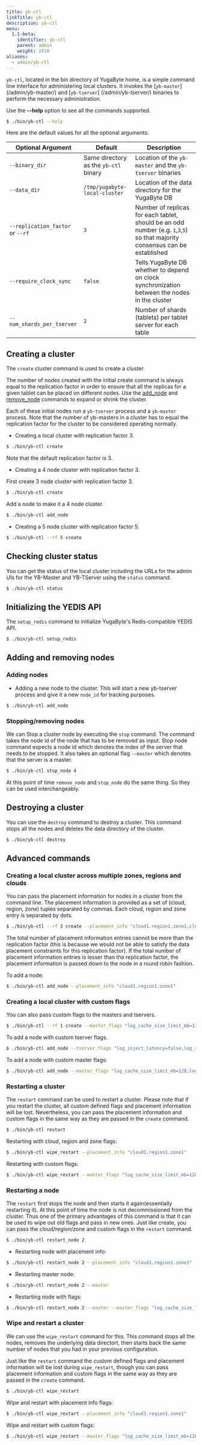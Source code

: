 ```yaml
---
title: yb-ctl
linkTitle: yb-ctl
description: yb-ctl
menu:
  1.1-beta:
    identifier: yb-ctl
    parent: admin
    weight: 2410
aliases:
  - admin/yb-ctl
---
```


`yb-ctl`, located in the bin directory of YugaByte home, is a simple command line interface for administering local clusters. It invokes the [`yb-master`] (/admin/yb-master/) and [`yb-tserver`] (/admin/yb-tserver/) binaries to perform the necessary administration.

Use the **-\-help** option to see all the commands supported.

```{.sh .copy .separator-dollar}
$ ./bin/yb-ctl --help
```
Here are the default values for all the optional arguments.

Optional Argument | Default | Description
----------------------------|-----------|---------------------------------------
`--binary_dir` | Same directory as the `yb-ctl` binary | Location of the `yb-master` and the `yb-tserver` binaries
`--data_dir` | `/tmp/yugabyte-local-cluster` | Location of the data directory for the YugaByte DB
`--replication_factor` or `--rf`| `3` | Number of replicas for each tablet, should be an odd number (e.g. `1`,`3`,`5`) so that majority consensus can be established
`--require_clock_sync`| `false` | Tells YugaByte DB whether to depend on clock synchronization between the nodes in the cluster
`--num_shards_per_tserver`| `2` | Number of shards (tablets) per tablet server for each table

## Creating a cluster

The `create` cluster command is used to create a cluster.

The number of nodes created with the initial create command is always equal to the replication factor in order to ensure that all the replicas for a given tablet can be placed on different nodes. 
Use the [add_node](/admin/yb-ctl/#add-a-node) and [remove_node](/admin/yb-ctl/#remove-a-node) commands to expand or shrink the cluster.

Each of these initial nodes run a `yb-tserver` process and a `yb-master` process. Note that the number of yb-masters in a cluster has to equal the replication factor for the cluster to be considered operating normally.

- Creating a local cluster with replication factor 3.

```{.sh .copy .separator-dollar}
$ ./bin/yb-ctl create
```

Note that the default replication factor is 3.

- Creating a 4 node cluster with replication factor 3.

First create 3 node cluster with replication factor 3.

```{.sh .copy .separator-dollar}
$ ./bin/yb-ctl create
```

Add a node to make it a 4 node cluster.

```{.sh .copy .separator-dollar}
$ ./bin/yb-ctl add_node
```

- Creating a 5 node cluster with replication factor 5.

```{.sh .copy .separator-dollar}
$ ./bin/yb-ctl --rf 5 create
```

## Checking cluster status

You can get the status of the local cluster including the URLs for the admin UIs for the YB-Master and YB-TServer using the `status` command.

```{.sh .copy .separator-dollar}
$ ./bin/yb-ctl status
```

## Initializing the YEDIS API

The `setup_redis` command to initialize YugaByte's Redis-compatible YEDIS API.

```{.sh .copy .separator-dollar}
$ ./bin/yb-ctl setup_redis
```

## Adding and removing nodes

### Adding nodes

- Adding a new node to the cluster. This will start a new yb-tserver process and give it a new `node_id` for tracking purposes.

```{.sh .copy .separator-dollar}
$ ./bin/yb-ctl add_node
```

### Stopping/removing nodes

We can Stop a cluster node by executing the `stop` command. The command takes the node id of the node
that has to be removed as input. Stop node command expects a node id which denotes the index of the server that
needs to be stopped. It also takes an optional flag `--master` which denotes that the server is a
master.

```{.sh .copy .separator-dollar}
$ ./bin/yb-ctl stop_node 4
```

At this point of time `remove_node` and `stop_node` do the same thing. So they can be used interchangeably.

## Destroying a cluster

You can use the `destroy` command to destroy a cluster. This command stops all the nodes and 
deletes the data directory of the cluster.

```{.sh .copy .separator-dollar}
$ ./bin/yb-ctl destroy
```

## Advanced commands

### Creating a local cluster across multiple zones, regions and clouds

You can pass the placement information for nodes in a cluster from the command line. The placement information is provided as a set of (cloud, region, zone) tuples separated by commas. Each cloud, region and zone entry is separated by dots.

```{.sh .copy .seperator-dollar}
$ ./bin/yb-ctl --rf 3 create --placement_info "cloud1.region1.zone1,cloud2.region2.zone2"
```

The total number of placement information entries cannot be more than the replication factor (this is because we would not be able to satisfy the data placement constraints for this replication factor).
If the total number of placement information entries is lesser than the replication factor, the placement information is passed down to the node in a round robin fashion.

To add a node:

```{.sh .copy .separator-dollar}
$ ./bin/yb-ctl add_node --placement_info "cloud1.region1.zone1"
```

### Creating a local cluster with custom flags

You can also pass custom flags to the masters and tservers.

```{.sh .copy .separator-dollar}
$ ./bin/yb-ctl --rf 1 create --master_flags "log_cache_size_limit_mb=128,log_min_seconds_to_retain=20,master_backup_svc_queue_length=70" --tserver_flags "log_inject_latency=false,log_segment_size_mb=128,raft_heartbeat_interval_ms=1000"
```

To add a node with custom tserver flags.

```{.sh .copy .separator-dollar}
$ ./bin/yb-ctl add_node --tserver_flags "log_inject_latency=false,log_segment_size_mb=128"
```

To add a node with custom master flags:

```{.sh .copy .separator-dollar}
$ ./bin/yb-ctl add_node --master_flags "log_cache_size_limit_mb=128,log_min_seconds_to_retain=20"
```

### Restarting a cluster

The `restart` command can be used to restart a cluster. Please note that if you restart the cluster,
all custom defined flags and placement information will be lost. Nevertheless, you can pass the
placement information and custom flags in the same way as they are passed in the `create` command.

```{.sh .copy .separator-dollar}
$ ./bin/yb-ctl restart
```

Restarting with cloud, region and zone flags:

```{.sh .copy .separator-dollar}
$ ./bin/yb-ctl wipe_restart --placement_info "cloud1.region1.zone1" 
```

Restarting with custom flags:

```{.sh .copy .seperator-dollar}
$ ./bin/yb-ctl wipe_restart --master_flags "log_cache_size_limit_mb=128,log_min_seconds_to_retain=20,master_backup_svc_queue_length=70" --tserver_flags "log_inject_latency=false,log_segment_size_mb=128,raft_heartbeat_interval_ms=1000"
```

### Restarting a node

The `restart` first stops the node and then starts it again(essentially restarting it). At this point of time the node is not decommissioned from the cluster.
Thus one of the primary advantages of this command is that it can be used to wipe out old flags and pass in new ones. Just like 
create, you can pass the cloud/region/zone and custom flags in the `restart` command.

```{.sh .copy .separator-dollar}
$ ./bin/yb-ctl restart_node 2
```

- Restarting node with placement info:
```{.sh .copy .separator-dollar}
$ ./bin/yb-ctl restart_node 2 --placement_info "cloud1.region1.zone1"
```

- Restarting master node:
```{.sh .copy .separator-dollar}
$ ./bin/yb-ctl restart_node 2 --master
```

- Restarting node with flags:
```{.sh .copy .separator-dollar}
$ ./bin/yb-ctl restart_node 2 --master --master_flags "log_cache_size_limit_mb=128,log_min_seconds_to_retain=20"
```

### Wipe and restart a cluster

We can use the `wipe_restart` command for this. This command stops all the nodes, removes the underlying data directort, then starts back the same
number of nodes that you had in your previous configuration.

Just like the `restart` command the custom defined flags and placement information will be lost during `wipe_restart`,
though you can pass placement information and custom flags in the same way as they are passed in the
`create` command.

```{.sh .copy .separator-dollar}
$ ./bin/yb-ctl wipe_restart
```

Wipe and restart with placement info flags:

```{.sh .copy .separator-dollar}
$ ./bin/yb-ctl wipe_restart --placement_info "cloud1.region1.zone1" 
```

Wipe and restart with custom flags:

```{.sh .copy .seperator-dollar}
$ ./bin/yb-ctl wipe_restart --master_flags "log_cache_size_limit_mb=128,log_min_seconds_to_retain=20,master_backup_svc_queue_length=70" --tserver_flags "log_inject_latency=false,log_segment_size_mb=128,raft_heartbeat_interval_ms=1000"
```
